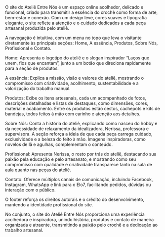O site do Ateliê Entre Nós é um espaço online acolhedor, delicado e funcional, criado para transmitir a essência do crochê como forma de arte, bem-estar e conexão. Com um design leve, cores suaves e tipografia elegante, o site reflete a atenção e o cuidado dedicados a cada peça artesanal produzida pelo ateliê.

A navegação é intuitiva, com um menu no topo que leva o visitante diretamente às principais seções: Home, A essência, Produtos, Sobre Nós, Profissional e Contato.

Home: Apresenta o logotipo do ateliê e o slogan inspirador “Laços que unem, fios que encantam”, junto a um botão que direciona rapidamente para a seção de produtos.

A essência: Explica a missão, visão e valores do ateliê, mostrando o compromisso com criatividade, acolhimento, sustentabilidade e a valorização do trabalho manual.

Produtos: Exibe os itens artesanais, cada um acompanhado de fotos, descrições detalhadas e listas de destaques, como dimensões, cores, material e acabamento. Entre os produtos estão cestos, cachepots e kits de bandejas, todos feitos à mão com carinho e atenção aos detalhes.

Sobre Nós: Conta a história do ateliê, explicando como nasceu do hobby e da necessidade de relaxamento da idealizadora, Nerissa, professora e supervisora. A seção reforça a ideia de que cada peça carrega cuidado, exclusividade e a beleza do feito à mão. Imagens inspiradoras, como novelos de lã e agulhas, complementam o conteúdo.

Profissional: Apresenta Nerissa, o rosto por trás do ateliê, destacando sua paixão pela educação e pelo artesanato, e mostrando como seu compromisso com qualidade e criatividade transparece tanto na sala de aula quanto nas peças do ateliê.

Contato: Oferece múltiplos canais de comunicação, incluindo Facebook, Instagram, WhatsApp e link para o Elo7, facilitando pedidos, dúvidas ou interação com o público.

O footer reforça os direitos autorais e o crédito do desenvolvimento, mantendo a identidade profissional do site.

No conjunto, o site do Ateliê Entre Nós proporciona uma experiência acolhedora e inspiradora, unindo história, produtos e contato de maneira organizada e atraente, transmitindo a paixão pelo crochê e a dedicação ao trabalho artesanal.
